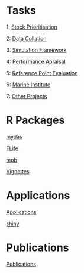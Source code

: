 # Tasks  

1: [Stock Prioritisation](https://github.com/flr/mydas/wiki/1-Stock-prioritisation)

2: [Data Collation](https://github.com/flr/mydas/wiki/2-Data-collation)

3: [Simulation Framework](https://github.com/flr/mydas/wiki/3-Method-and-simulation-framework-development-and-implementation)

4: [Performance Apraisal](https://github.com/flr/mydas/wiki/4-Method-performance-appraisal)

5: [Reference Point Evaluation](https://github.com/flr/mydas/wiki/5-Reference-point-comparisons-(across-candidate-methods))

6: [Marine Institute](https://github.com/flr/mydas/wiki/6-Liaison-with-Marine-Institute)

7: [Other Projects](https://github.com/flr/mydas/wiki/7-Linkage-with-other-projects)

# R Packages

[mydas](https://github.com/flr/mydas-pkg/wiki)

[FLife](https://github.com/flr/FLife/wiki/FLife)

[mpb](https://github.com/flr/mpb/wiki/mpb)

[Vignettes](https://github.com/flr/FLife/wiki/mydas-vignettes)

# Applications

[Applications](https://github.com/flr/mydas/wiki/Applications)

[shiny](http://ec2-35-178-48-235.eu-west-2.compute.amazonaws.com:3838/mydas/)

# Publications

[Publications](https://github.com/flr/mydas/wiki/Publications)

